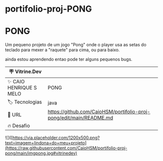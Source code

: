 # portifolio-proj-PONG

# PONG

Um pequeno projeto de um jogo "Pong" onde o player usa as setas do teclado para mexer a "raquete" para cima, ou para baixo.

ainda estou aprendendo entao pode ter alguns pequenos bugs.

| :placard: Vitrine.Dev |     |
| -------------  | --- |
| :sparkles: CAIO HENRIQUE S MELO     | PONG
| :label: Tecnologias | java
| :rocket: URL         | https://github.com/CaioHSM/portifolio-proj-pong/edit/main/README.md
| :fire: Desafio     | 

<!-- Inserir imagem com a #vitrinedev ao final do link -->
![]([https://via.placeholder.com/1200x500.png?text=imagem+lindona+do+meu+projeto](https://raw.githubusercontent.com/CaioHSM/portifolio-proj-pong/main/imgpong.jpg#vitrinedev)

